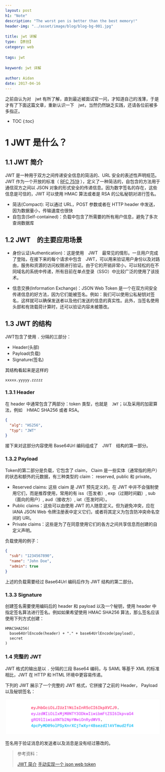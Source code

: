```yaml
---
layout: post
h1: "Note"
description: "The worst pen is better than the best memory!"
header-img: "../asset/image/blog/blog-bg-001.jpg"

title: jwt 详解
type: 【原创】
category: web

tags: jwt

keyword: jwt 详解

author: Aidan
date: 2017-04-16
---
```


之前自认为对　jwt 有所了解，直到最近被面试官一问，才知道自己的浅薄，于是才有了下面这篇文章，重新认识一下　jwt，当然仍然缺乏实践，还请各位前被多多指正。

* TOC
{:toc}

# 1 JWT 是什么？

## 1.1 JWT 简介

JWT 是一种用于双方之间传递安全信息的简洁的、URL 安全的表述性声明规范。JWT 作为一个开放的标准（ [RFC 7519](https://tools.ietf.org/html/rfc7519) ），定义了一种简洁的，自包含的方法用于通信双方之间以 JSON 对象的形式安全的传递信息。因为数字签名的存在，这些信息是可信的，JWT 可以使用 HMAC 算法或者是 RSA 的公私秘钥对进行签名。

- 简洁(Compact): 可以通过 URL，POST 参数或者在 HTTP header 中发送，因为数据量小，传输速度也很快
- 自包含(Self-contained)：负载中包含了所需要的所有用户信息，避免了多次查询数据库

## 1.2 JWT　的主要应用场景

- 身份认证(Authentication)：这是使用　JWT　最常见的情形。一旦用户完成了登陆，在接下来的每个请求中包含　JWT，可以用来验证用户身份以及对路由，服务和资源的访问权限进行验证。由于它的开销非常小，可以轻松的在不同域名的系统中传递，所有目前在单点登录（SSO）中比较广泛的使用了该技术。

- 信息交换(Information Exchange)：JSON Web Token 是一个在双方间安全传递信息的好方法，因为它们能被签名。例如：我们可以使用公私秘钥对签名，这样就可以确保发送者以及他们发送的信息的真实性。此外，当签名使用头部和有效载荷计算时，还可以验证内容未被篡改。

## 1.3 JWT 的结构

JWT包含了使用 `.` 分隔的三部分：

- Header(头部)
- Payload(负载)
- Signature(签名)

其结构看起来是这样的


```
xxxxx.yyyyy.zzzzz
```

### 1.3.1 Header

在 header 中通常包含了两部分：token 类型，也就是　`JWT`；以及采用的加密算法，例如　HMAC SHA256 或者 RSA。

```json
{
  "alg": "HS256",
  "typ": "JWT"
}
```
接下来对这部分内容使用 Base64Url 编码组成了　JWT　结构的第一部分。

### 1.3.2 Payload

Token的第二部分是负载，它包含了 claim， Claim 是一些实体（通常指的用户）的状态和额外的元数据，有三种类型的 claim： reserved, public 和 private。

- Reserved claims: 这些 claim 是 JWT 预先定义的，在 JWT 中并不会强制使用它们，而是推荐使用，常用的有 iss（签发者）, exp（过期时间戳）, sub（面向的用户）, aud（接收方）, iat（签发时间）。
- Public claims：这些可以由使用 JWT 的人随意定义。但为避免冲突，应在 IANA JSON Web 令牌注册表中定义它们，或者将其定义为包含防冲突命名空间的 URI。
- Private claims：这些是为了在同意使用它们的各方之间共享信息而创建的自定义声明。

负载使用的例子：

```json
{
  "sub": "1234567890",
  "name": "John Doe",
  "admin": true
}
```

上述的负载需要经过 Base64Url 编码后作为 JWT 结构的第二部分。

### 1.3.3 Signature

创建签名需要使用编码后的 header 和 payload 以及一个秘钥，使用 header 中指定签名算法进行签名。例如如果希望使用 HMAC SHA256 算法，那么签名应该使用下列方式创建：

```
HMACSHA256(
  base64UrlEncode(header) + "." + base64UrlEncode(payload),
  secret
)
```

### 1.4 完整的 JWT

JWT 格式的输出是以 `.` 分隔的三段 Base64 编码，与 SAML 等基于 XML 的标准相比，JWT 在 HTTP 和 HTML 环境中更容易传递。

下列的 JWT 展示了一个完整的 JWT 格式，它拼接了之前的 Header， Payload 以及秘钥签名：

![jwt](../asset/image/blog/2017-04-16-what-is-jwt/001.png)

签名用于验证消息的发送者以及消息是没有经过篡改的。

>
> 参考资料：
>
> [JWT 简介](https://segmentfault.com/a/1190000005047525)
> [手动实现一个 json web token](https://segmentfault.com/a/1190000009030769)
>